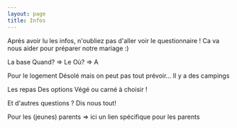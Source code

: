 ```yaml
---
layout: page
title: Infos
---
```

Après avoir lu les infos, n'oubliez pas d'aller voir le questionnaire !
Ca va nous aider pour préparer notre mariage :)


La base
    Quand? => Le <date>
    Où? => A <lieux>

Pour le logement
    Désolé mais on peut pas tout prévoir... 
    Il y a des campings

Les repas
    Des options Végé ou carné à choisir !

Et d'autres questions ?
    Dis nous tout!

Pour les (jeunes) parents
    => ici un lien spécifique pour les parents